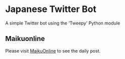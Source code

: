 # Japanese Twitter Bot
A simple Twitter bot using the 'Tweepy' Python module

## Maikuonline
Please visit [MaikuOnline](https://twitter.com/maikuonline) to see the daily post.